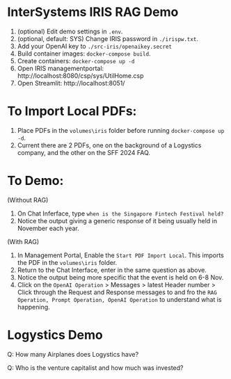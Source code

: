 # InterSystems IRIS RAG Demo

1. (optional) Edit demo settings in `.env`.
2. (optional, default: SYS) Change IRIS password in `./irispw.txt`.
3. Add your OpenAI key to `./src-iris/openaikey.secret`
4. Build container images: `docker-compose build`.
5. Create containers: `docker-compose up -d`
6. Open IRIS managementportal: http://localhost:8080/csp/sys/UtilHome.csp
7. Open Streamlit: http://localhost:8051/

# To Import Local PDFs:
1. Place PDFs in the `volumes\iris` folder before running `docker-compose up -d`.
2. Current there are 2 PDFs, one on the background of a Logystics company, and the other on the SFF 2024 FAQ.

# To Demo:
(Without RAG)
1. On Chat Inferface, type `when is the Singapore Fintech Festival held?`
3. Notice the output giving a generic response of it being usually held in November each year.

(With RAG)
1. In Management Portal, Enable the  `Start PDF Import Local`. This imports the PDF in the `volumes\iris` folder.
2. Return to the Chat Interface, enter in the same question as above.
3. Notice the output being more specific that the event is held on 6-8 Nov.
4. Click on the `OpenAI Operation` > Messages > latest Header number > Click through the Request and Response messages to and fro the `RAG Operation, Prompt Operation, OpenAI Operation` to understand what is happening.



# Logystics Demo
Q: How many Airplanes does Logystics have?

Q: Who is the venture capitalist and how much was invested?
